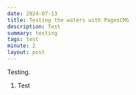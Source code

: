 ```yaml
---
date: 2024-07-13
title: Testing the waters with PagesCMS
description: Test
summary: testing
tags: test
minute: 2
layout: post
---
```

Testing.

1.  Test